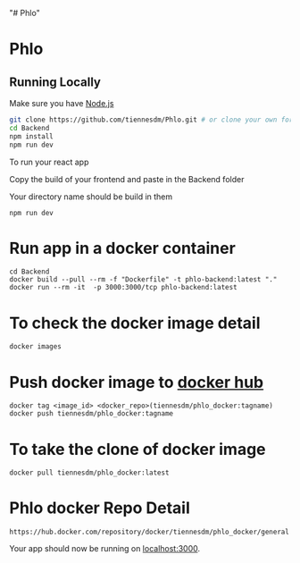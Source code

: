 "# Phlo"
# Phlo 


## Running Locally

Make sure you have [Node.js](http://nodejs.org/)

```sh
git clone https://github.com/tiennesdm/Phlo.git # or clone your own fork
cd Backend
npm install
npm run dev
```

To run your react app 

Copy the build of your frontend and paste in the Backend folder

Your directory name should be build in them 

```
npm run dev
```


# Run app in a docker container 

```
cd Backend
docker build --pull --rm -f "Dockerfile" -t phlo-backend:latest "."
docker run --rm -it  -p 3000:3000/tcp phlo-backend:latest
```

# To check the docker image detail

```
docker images
```

# Push docker image to [docker hub](https://hub.docker.com/)

```
docker tag <image_id> <docker_repo>(tiennesdm/phlo_docker:tagname)
docker push tiennesdm/phlo_docker:tagname
```


# To take the clone of docker image
```
docker pull tiennesdm/phlo_docker:latest
```

# Phlo docker Repo Detail
```
https://hub.docker.com/repository/docker/tiennesdm/phlo_docker/general
```







Your app should now be running on [localhost:3000](http://localhost:3000/).
